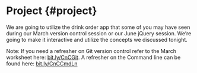 # Project {#project}

We are going to utilize the drink order app that some of you may have seen during our March version control session or our June jQuery session.  We’re going to make it interactive and utilize the concepts we discussed tonight.

Note: If you need a refresher on Git version control refer to the March worksheet here: [bit.ly/CnCGit](https://www.google.com/url?q=http://bit.ly/CnCGit&sa=D&ust=1478494043492000&usg=AFQjCNGZlQN2fDsmO63Q_xVBZoyu3-X6tA). A refresher on the Command line can be found here: [bit.ly/CnCCmdLn](https://www.google.com/url?q=http://bit.ly/CnCCmdLn&sa=D&ust=1478494043493000&usg=AFQjCNHxTvT87Tdj9WKeRhPXe7PLBE4ZYQ)